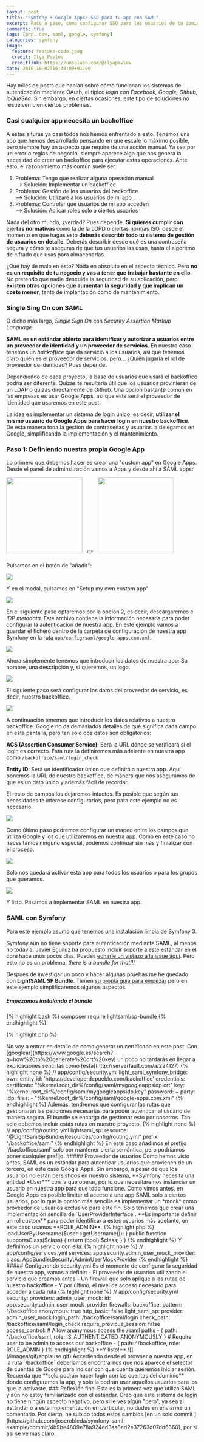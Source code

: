 ```yaml
---
layout: post
title: "Symfony + Google Apps: SSO para tu app con SAML"
excerpt: Paso a paso, como configurar SSO para los usuarios de tu dominio en Google Apps
comments: true
tags: [php, dev, saml, google, symfony]
categories: symfony
image:
  feature: feature-code.jpeg
  credit: Ilya Pavlov
  creditlink: https://unsplash.com/@ilyapavlov
date: 2016-10-02T16:40:00+01:00
---
```


Hay miles de posts que hablan sobre cómo funcionan los sistemas de autenticación mediante OAuth, el típico *login con Facebook, Google, Github, loQueSea*. Sin embargo, en ciertas ocasiones, este tipo de soluciones no resuelven bien ciertos problemas. 


### Casi cualquier app necesita un backoffice

A estas alturas ya casi todos nos hemos enfrentado a esto. Tenemos una app que hemos desarrollado pensando en que escale lo máximo posible, pero siempre hay un aspecto que require de una acción manual. Ya sea por un error o reglas de negocio, siempre aparece algo que nos genera la necesidad de crear un backoffice para ejecutar estas operaciones. Ante esto, el razonamiento más común suele ser:

1. Problema: Tengo que realizar alguna operación manual  
--> Solución: Implementar un backoffice
2. Problema: Gestión de los usuarios del backoffice  
--> Solución: Utilizaré a los usuarios de mi app
3. Problema: Controlar que usuarios de mi app acceden  
--> Solución: Aplicar roles solo a ciertos usuarios

Nada del otro mundo, ¿verdad? Pues depende. **Si quieres cumplir con ciertas normativas** como la de la LOPD o ciertas normas ISO, desde el momento en que hagas esto **deberás describir todo tu sistema de gestión de usuarios en detalle**. Deberás describir desde qué es una contraseña segura y cómo te aseguras de que tus usuarios las usan, hasta el algoritmo de cifrado que usas para almacenarlas.

¿Qué hay de malo en esto? Nada en absoluto en el aspecto técnico. Pero **no es un requisito de tu negocio y vas a tener que trabajar bastante en ello**. No pretendo que nadie descuide la seguridad de su aplicación, pero **existen otras opciones que aumentan la seguridad y que implican un coste menor**, tanto de implantación como de mantenimiento.


### Single Sing On con SAML

O dicho más largo, *Single Sign On* con *Security Assertion Markup Language*. 

**SAML es un estándar abierto para identificar y autorizar a usuarios entre un proveedor de identidad y un proveedor de servicios**.
En nuestro caso tenemos un *backoffice* que da servicio a los usuarios, así que tenemos claro quién es el proveedor de servicios, pero... ¿Quién jugaría el rol de proveedor de identidad? Pues depende.

Dependiendo de cada proyecto, la base de usuarios que usará el backoffice podría ser diferente. Quizás te resultaría útil  que los usuarios provinieran de un LDAP o quizás directamente de Github. Una opción bastante común en las empresas es usar Google Apps, así que este será el proveedor de identidad que usaremos en este post.

La idea es implementar un sistema de login único, es decir, **utilizar el mismo usuario de Google Apps para hacer login en nuestro backoffice**. De esta manera toda la gestión de contraseñas y usuarios la delegamos en Google, simplificando la implementación y el mantenimiento.

### Paso 1: Definiendo nuestra propia Google App

Lo primero que debemos hacer es crear una "custom app" en Google Apps. Desde el panel de adminsitración vamos a Apps y desde ahí a SAML apps:

<img src="/images/saml-google-apps/apps.png" width="200px" />
&nbsp; 👉 &nbsp;
<img src="/images/saml-google-apps/saml.png" width="200px" />

Pulsamos en el botón de "añadir":

![](/images/saml-google-apps/add.png)

Y en el modal, pulsamos en "Setup my own custom app"

![](/images/saml-google-apps/choose.png)

En el siguiente paso optaremos por la opción 2, es decir, descargaremos el *IDP metadata*. Este archivo contiene la información necesaria para poder configurar la autenticación de nuestra app. En este ejemplo vamos a guardar el fichero dentro de la carpeta de configuración de nuestra app Symfony en la ruta `app/config/saml/google-apps.com.xml`.

![](/images/saml-google-apps/download.png)

Ahora simplemente tenemos que introducir los datos de nuestra app: Su nombre, una descripción y, si queremos, un logo.

![](/images/saml-google-apps/info.png)

El siguiente paso será configurar los datos del proveedor de servicio, es decir, nuestro backoffice. 

![](/images/saml-google-apps/info.png)

A continuación tenemos que introducir los datos relativos a nuestro backoffice.
Google no da demasiados detalles de qué significa cada campo en esta pantalla, pero tan solo dos datos son obligatorios:

**ACS (Assertion Consumer Service)**: Será la URL dónde se verificará si el login es correcto. Esta ruta la definiremos más adelante en nuestra app como `/backoffice/saml/login_check`

**Entity ID**: Será un identificador único que definirá a nuestra app. Aquí ponemos la URL de nuestro backoffice, de manera que nos aseguramos de que es un dato único y además fácil de recordar.

El resto de campos los dejaremos intactos. Es posible que según tus necesidades te interese configurarlos, pero para este ejemplo no es necesario.

![](/images/saml-google-apps/provider.png)


Como último paso podremos configurar un mapeo entre los campos que utiliza Google y los que utilizaremos en nuestra app. Como en este caso no necesitamos ninguno especial, podemos continuar sin más y finializar con el proceso.

![](/images/saml-google-apps/mapping.png)

Solo nos quedará activar esta app para todos los usuarios o para los grupos que queramos.

![](/images/saml-google-apps/config.png)

Y listo. Pasamos a implementar SAML en nuestra app.


### SAML con Symfony

Para este ejemplo asumo que tenemos una instalación limpia de Symfony 3.

Symfony aún no tiene soporte para autenticación mediante SAML, al menos no todavía. [Javier Eguiluz](https://twitter.com/javiereguiluz) ha propuesto incluir soporte a este estándar en el core hace unos pocos días. Puedes [echarle un vistazo a la issue aquí](https://github.com/symfony/symfony/issues/19992). Pero esto no es un problema, *there is a bundle for that!!!*

Después de investigar un poco y hacer algunas pruebas me he quedado con **LightSAML SP Bundle**. Tienen [su propia guía para empezar](https://www.lightsaml.com/SP-Bundle/Getting-started/) pero en este ejemplo simplificaremos algunos aspectos. 


##### Empezamos instalando el bundle

{% highlight bash %}
composer require lightsaml/sp-bundle
{% endhighlight %} 

{% highlight php %}
<?php
// app/AppKernel.php

public function registerBundles()
{
    $bundles = array(
        // ...
        new LightSaml\SymfonyBridgeBundle\LightSamlSymfonyBridgeBundle(),
        new LightSaml\SpBundle\LightSamlSpBundle(),
    );
}

{% endhighlight %} 


##### Configuramos el bundle 

Tenemos que configurar el bundle con los parámetros necesarios. Necesitamos definir que "idp" (proveedor de identidad) usaremos. Para ello simplemente indicaremos el *path* del archivo *xml* que guardamos antes: `app/config/saml/google-apps.com.xml`

También debemos indicar donde se encuentran los certificados que permitirán que la autenticación se realice de forma segura.

> No voy a entrar en detalle de como generar un certificado en este post. Con [googlear](https://www.google.es/search?q=how%20to%20generate%20crt%20key) un poco no tardarás en llegar a explicaciones sencillas como [esta](http://serverfault.com/a/224127)

{% highlight none %}
// app/config/security.yml
light_saml_symfony_bridge:
    own:
        entity_id: 'https://developerdepueblo.com/backoffice'
        credentials:
            -
                certificate: "%kernel.root_dir%/config/saml/mygoogleappsidp.crt"
                key:         "%kernel.root_dir%/config/saml/mygoogleappsidp.key"
                password:    ~
    party:
        idp:
            files:
                - "%kernel.root_dir%/config/saml/google-apps.com.xml"
{% endhighlight %}

Además, tendremos que configurar las rutas que gestionarán las peticiones necesarias para poder autenticar al usuario de manera segura. El bundle se encarga de gestionar esto por nosotros.
Tan solo debemos incluir estás rutas en nuestro proyecto.

{% highlight none %}
// app/config/routing.yml
lightsaml_sp:
    resource: "@LightSamlSpBundle/Resources/config/routing.yml"
    prefix: "/backoffice/saml"
{% endhighlight %} 

En este caso añadimos el prefijo `/backoffice/saml` solo por mantener cierta semántica, pero podríamos poner cualquier prefijo.

##### Proveedor de usuarios

Como hemos visto antes, SAML es un estándar para autenticar usuarios que provienen de un tercero, en este caso Google Apps. Sin embargo, a pesar de que los usuarios no están persistidos en nuestro sistema, **Symfony necesita una entidad *User*** con la que operar, por lo que necesitaremos instanciar un usuario en nuestra app para que todo funcione.

Como vimos antes, en Google Apps es posible limitar el acceso a una app SAML solo a ciertos usuarios, por lo que la opción más sencilla es implementar un *mock* como proveedor de usuarios exclusivo para este fin. 

Solo tenemos que crear una implementación sencilla de `UserProviderInterface`. **Es importante definir un rol custom** para poder identificar a estos usuarios más adelante, en este caso usamos **ROLE_ADMIN**.

{% highlight php %}
<?php

namespace AppBundle\Security;

use Symfony\Component\Security\Core\Exception\UnsupportedUserException;
use Symfony\Component\Security\Core\Exception\UsernameNotFoundException;
use Symfony\Component\Security\Core\User\User;
use Symfony\Component\Security\Core\User\UserInterface;
use Symfony\Component\Security\Core\User\UserProviderInterface;

class AdminUserMockProvider implements UserProviderInterface
{
    public function loadUserByUsername($username)
    {
        $user = new User($username, '', ['ROLE_ADMIN']);

        return $user;
    }

    public function refreshUser(UserInterface $user)
    {
        return $this->loadUserByUsername($user->getUsername());
    }

    public function supportsClass($class)
    {
        return (bool) $class;
    }
}

{% endhighlight %} 

Y definimos un servicio con ella:

{% highlight none %}
// app/config/services.yml
services:
  app.security.admin_user_mock_provider:
    class: AppBundle\Security\AdminUserMockProvider
{% endhighlight %} 

##### Configurando security.yml

Es el momento de configurar la seguridad de nuestra app, vamos a definir:  
- El proveedor de usuarios utilizando el servicio que creamos antes  
- Un firewall que solo aplique a las rutas de nuestro backoffice  
- Y por último, el nivel de acceso necesario para acceder a cada ruta


{% highlight none %}
// app/config/security.yml

security:
  providers:
    admin_user_mock:
      id: app.security.admin_user_mock_provider

  firewalls:  
    backoffice:
      pattern: ^/backoffice
      anonymous: true
      http_basic: false
      light_saml_sp:
        provider: admin_user_mock
        login_path: /backoffice/saml/login
        check_path: /backoffice/saml/login_check
        require_previous_session: false

  access_control:
    # Allow ananymous access the /saml paths
    - { path: ^/backoffice/saml, role: IS_AUTHENTICATED_ANONYMOUSLY }
    # Require user to be admin to access our backoffice
    - { path: ^/backoffice, role: ROLE_ADMIN }
{% endhighlight %} 

**Y listo!**

![](/images/gif/applause.gif)

Accediendo desde el browser a nuestra app, en la ruta `/backoffice` deberíamos encontrarnos que nos aparece el selector de cuentas de Google para indicar con que cuenta queremos iniciar sesión.

Recuerda que **solo podrán hacer login con las cuentas del dominio** donde configuramos la app, y solo la podrán usar aquellos usuarios para los que la activaste.

### Reflexión final

Esta es la primera vez que utilizo SAML y aún no estoy familiarizado con el estándar. Creo que este sistema de login no tiene ningún aspecto negativo, pero si le ves algún "pero", ya sea al estándar o a esta implementación en particular, no dudes en enviarme un comentario.

Por cierto, he subido todos estos cambios [en un solo commit ](https://github.com/joserobleda/symfony-saml-example/commit/4b9be4809e78a924ed3aa8ed2e37263d07dd6360), por si así se ve más claro.

